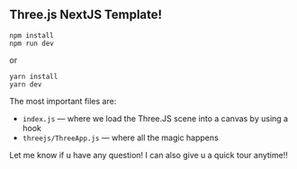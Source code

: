 ## Three.js NextJS Template!

```
npm install
npm run dev
```

or

```
yarn install
yarn dev
```

The most important files are:

- `index.js` — where we load the Three.JS scene into a canvas by using a hook
- `threejs/ThreeApp.js` — where all the magic happens

Let me know if u have any question! I can also give u a quick tour anytime!!
